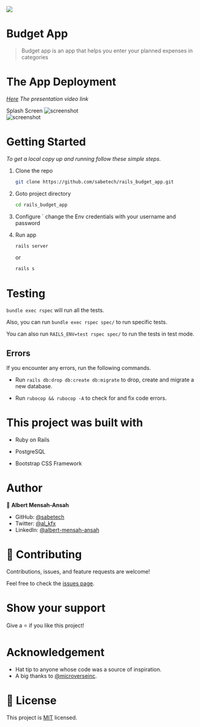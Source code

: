 ![](https://img.shields.io/badge/Microverse-blueviolet)
# Budget App

> Budget app is an app that helps you enter your planned expenses in categories

# The App Deployment
_[Here](https://www.loom.com/share/2493da8e15e14088827bc8d9ca24d71c)  The presentation video link_


Splash Screen
![screenshot](./app/assets/images/categories.png)        
![screenshot](./app/assets/images/signup.png)


# Getting Started


_To get a local copy up and running follow these simple steps._

1. Clone the repo
   ```sh
   git clone https://github.com/sabetech/rails_budget_app.git
   ```
2. Goto project directory
   ```sh
   cd rails_budget_app
   ```

3. Configure ` change  the Env credentials with your username and password
4. Run app
   ```sh
   rails server
   ```
   or
   ```sh
   rails s
   ```


# Testing

`bundle exec rspec` will run all the tests.

Also, you can run `bundle exec rspec spec/` to run specific tests.

You can also run `RAILS_ENV=test rspec spec/` to run the tests in test mode.

## Errors

If you encounter any errors, run the following commands.

- Run `rails db:drop db:create db:migrate` to drop, create and migrate a new database.

- Run `rubocop && rubocop -A` to check for and fix code errors.

# This project was built with

- Ruby on Rails

- PostgreSQL

- Bootstrap CSS Framework

# Author 

👤 **Albert Mensah-Ansah**
- GitHub: [@sabetech](https://github.com/sabetech)
- Twitter: [@al_kfx](https://twitter.com/al_kfx)
- LinkedIn: [@albert-mensah-ansah](https://www.linkedin.com/in/albert-mensah-ansah/)


# 🤝 Contributing

Contributions, issues, and feature requests are welcome!

Feel free to check the [issues page](https://github.com/sabetech/rails_budget_app/issues).

# Show your support

Give a ⭐️ if you like this project!

# Acknowledgement

- Hat tip to anyone whose code was a source of inspiration.
- A big thanks to [@microverseinc](https://github.com/microverseinc).

# 📝 License

This project is [MIT](./MIT.md) licensed.